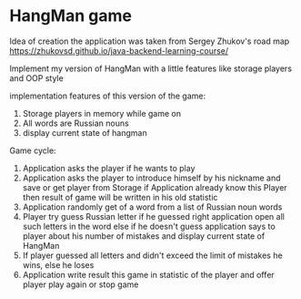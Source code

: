 # HangMan game
Idea of creation the application was taken from
Sergey Zhukov's road map https://zhukovsd.github.io/java-backend-learning-course/

Implement my version of HangMan with a little features like storage players and OOP style

implementation features of this version of the game:

1. Storage players in memory while game on
2. All words are Russian nouns
3. display current state of hangman

Game cycle:

1. Application asks the player if he wants to play
2. Application asks the player to introduce himself by his nickname and save or get player from Storage
   if Application already know this Player then result of game will be written in his old statistic
3. Application randomly get of a word from a list of Russian noun words
4. Player try guess Russian letter if he guessed right application open all such letters in the word
   else if he doesn't guess application says to player about his number of mistakes and display current state of
   HangMan
5. If player guessed all letters and didn't exceed the limit of mistakes he wins, else he loses
6. Application write result this game in statistic of the player and offer player play again or stop game
